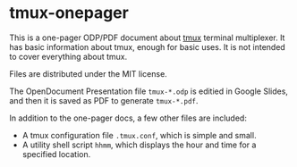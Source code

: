 # tmux-onepager

This is a one-pager ODP/PDF document about [tmux](https://github.com/tmux/tmux)
terminal multiplexer. It has basic information about tmux, enough for basic uses.
It is not intended to cover everything about tmux.

Files are distributed under the MIT license.

The OpenDocument Presentation file `tmux-*.odp` is editied in Google Slides,
and then it is saved as PDF to generate `tmux-*.pdf`.

In addition to the one-pager docs, a few other files are included:

- A tmux configuration file `.tmux.conf`, which is simple and small.
- A utility shell script `hhmm`, which displays the hour and time for
  a specified location.
